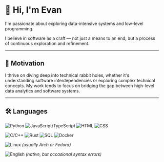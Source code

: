 # 👋 Hi, I'm Evan

I'm passionate about exploring data-intensive systems and low-level programming. 

I believe in software as a craft — not just a means to an end, but a process of continuous exploration and refinement.

---

## 🌟 Motivation

I thrive on diving deep into technical rabbit holes, whether it's understanding software interdependencies or exploring complex technical concepts. My work tends to focus on bridging the gap between high-level data analytics and software systems.

---

## 🛠️ Languages

![Python](https://img.shields.io/badge/-Python-3776AB?style=flat&logo=Python&logoColor=white)
![JavaScript/TypeScript](https://img.shields.io/badge/-JavaScript%2FTypeScript-3178C6?style=flat&logo=TypeScript&logoColor=white)
![HTML](https://img.shields.io/badge/-HTML-E34F26?style=flat&logo=html5&logoColor=white)
![CSS](https://img.shields.io/badge/-CSS-1572B6?style=flat&logo=css3&logoColor=white) 

![C/C++](https://img.shields.io/badge/-C%2FC%2B%2B-00599C?style=flat&logo=c%2B%2B&logoColor=white)
![Rust](https://img.shields.io/badge/-Rust-000000?style=flat&logo=rust&logoColor=white)
![SQL](https://img.shields.io/badge/-SQL-4479A1?style=flat&logo=PostgreSQL&logoColor=white)
![Docker](https://img.shields.io/badge/-Docker-2496ED?style=flat&logo=docker&logoColor=white)

![Linux](https://img.shields.io/badge/-Linux-FCC624?style=flat&logo=linux&logoColor=black) *(usually Arch or Fedora)*  

![English](https://img.shields.io/badge/-English-FF4B4B?style=flat&logo=books&logoColor=white) *(native, but occasional syntax errors)*

